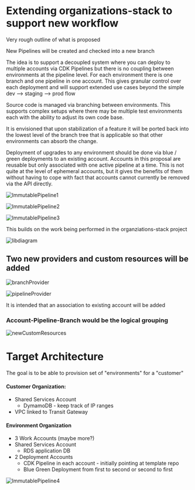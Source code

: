 # Extending organizations-stack to support new workflow


Very rough outline of what is proposed

New Pipelines will be created and checked into a new branch

The idea is to support a decoupled system where you can deploy to multiple accounts via CDK Pipelines but there is no coupling between environments at the pipeline level.  For each environment there is one branch and one pipeline in one account.  This gives granular control over each deployment and will support extended use cases beyond the simple dev --> staging --> prod flow

Source code is managed via branching between environments.  This supports complex setups where there may be multiple test environments each with the ability to adjust its own code base.  

It is envisioned that upon stabilization of a feature it will be ported back into the lowest level of the branch tree that is applicable so that other environments can absorb the change.  

Deployment of upgrades to any environment should be done via blue / green deployments to an existing account.   Accounts in this proposal are reusable but only associated with one active pipeline at a time.  This is not quite at the level of ephemeral accounts, but it gives the benefits of them without having to cope with fact that accounts cannot currently be removed via the API directly.


![ImmutablePipeline1](images/ImmutablePipeline-Page-1.png
)


![ImmutablePipeline2](images/ImmutablePipeline-Page-2.png
)

![ImmutablePipeline3](images/ImmutablePipeline-Page-3.png
)

This builds on the work being performed in the organziations-stack project

![libdiagram](images/lib_diagram.png
)

## Two new providers and custom resources will be added

![branchProvider](images/branch-provider/branchProvider.png
)

![pipelineProvider](images/pipeline-provider/pipelineProvider.png
)

It is intended that an association to existing account will be added 

### Account-Pipeline-Branch would be the logical grouping

![newCustomResources](images/new-custom-resources.png
)

# Target Architecture 

The goal is to be able to provision set of "environments" for a "customer"

#### Customer Organization:
+ Shared Services Account
    + DymamoDB - keep track of IP ranges
+ VPC linked to Transit Gateway

#### Environment Organization 
+ 3 Work Accounts (maybe more?)
+ Shared Services Account
    + RDS application DB
+ 2 Deployment Accounts
    + CDK Pipeline in each account - initially pointing at template repo
    + Blue Green Deployment from first to second or second to first






![ImmutablePipeline4](images/ImmutablePipeline-Page-4.png
)



